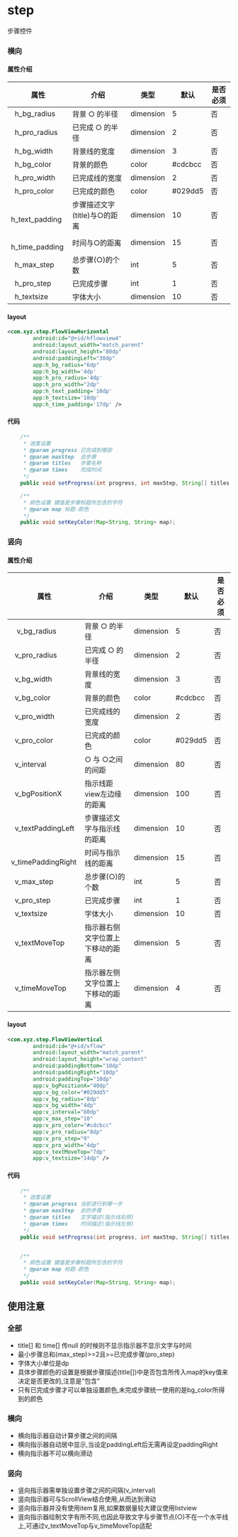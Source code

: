 # step
步骤控件

### 横向

#### 属性介绍

属性 | 介绍 | 类型 | 默认 | 是否必须
    --- | --- | --- | --- | ---
    h_bg_radius | 背景 ○ 的半径 | dimension | 5 | 否
    h_pro_radius | 已完成 ○ 的半径 | dimension | 2 | 否
    h_bg_width | 背景线的宽度 | dimension | 3 | 否
    h_bg_color | 背景的颜色 | color | #cdcbcc | 否
    h_pro_width | 已完成线的宽度 | dimension | 2 | 否
    h_pro_color | 已完成的颜色 | color | #029dd5 | 否
    h_text_padding | 步骤描述文字(title)与○的距离 | dimension | 10 | 否
    h_time_padding | 时间与○的距离 | dimension | 15 | 否
    h_max_step | 总步骤(○)的个数 | int | 5 | 否
    h_pro_step | 已完成步骤 | int | 1 | 否
    h_textsize | 字体大小 | dimension | 10 | 否


#### layout

```xml
<com.xyz.step.FlowViewHorizontal
        android:id="@+id/hflowview4"
        android:layout_width="match_parent"
        android:layout_height="80dp"
        android:paddingLeft="30dp"
        app:h_bg_radius="6dp"
        app:h_bg_width='4dp'
        app:h_pro_radius='4dp'
        app:h_pro_width="2dp"
        app:h_text_padding='10dp'
        app:h_textsize='10dp'
        app:h_time_padding='17dp' />
```

#### 代码

```java
    /**
     * 进度设置
     * @param progress 已完成到哪部
     * @param maxStep  总步骤
     * @param titles   步骤名称
     * @param times    完成时间
     */
    public void setProgress(int progress, int maxStep, String[] titles, String[] times);

    /**
     * 颜色设置 键值是步骤标题所包含的字符
     * @param map 标题-颜色
     */
    public void setKeyColor(Map<String, String> map);
```

### 竖向

#### 属性介绍

属性 | 介绍 | 类型 | 默认 | 是否必须
    --- | --- | --- | --- | ---
    v_bg_radius | 背景 ○ 的半径 | dimension | 5 | 否
    v_pro_radius | 已完成 ○ 的半径 | dimension | 2 | 否
    v_bg_width | 背景线的宽度 | dimension | 3 | 否
    v_bg_color | 背景的颜色 | color | #cdcbcc | 否
    v_pro_width | 已完成线的宽度 | dimension | 2 | 否
    v_pro_color | 已完成的颜色 | color | #029dd5 | 否
    v_interval | ○ 与 ○之间的间距 | dimension | 80 | 否
    v_bgPositionX | 指示线距view左边缘的距离 | dimension | 100 | 否
    v_textPaddingLeft | 步骤描述文字与指示线的距离 | dimension | 10 | 否
    v_timePaddingRight | 时间与指示线的距离 | dimension | 15 | 否
    v_max_step | 总步骤(○)的个数 | int | 5 | 否
    v_pro_step | 已完成步骤 | int | 1 | 否
    v_textsize | 字体大小 | dimension | 10 | 否
    v_textMoveTop | 指示器右侧文字位置上下移动的距离 | dimension | 5 | 否
    v_timeMoveTop | 指示器左侧文字位置上下移动的距离 | dimension | 4 | 否

#### layout

```xml
<com.xyz.step.FlowViewVertical
        android:id="@+id/vflow"
        android:layout_width="match_parent"
        android:layout_height="wrap_content"
        android:paddingBottom="10dp"
        android:paddingRight="10dp"
        android:paddingTop="10dp"
        app:v_bgPositionX="40dp"
        app:v_bg_color="#029dd5"
        app:v_bg_radius="8dp"
        app:v_bg_width="4dp"
        app:v_interval="80dp"
        app:v_max_step="10"
        app:v_pro_color="#cdcbcc"
        app:v_pro_radius="8dp"
        app:v_pro_step="9"
        app:v_pro_width="4dp"
        app:v_textMoveTop="7dp"
        app:v_textsize="14dp" />
```

#### 代码

``` java
    /**
     * 进度设置
     * @param progress 当前进行到哪一步
     * @param maxStep  总的步骤
     * @param titles   文字描述(指示线右侧)
     * @param times    时间描述(指示线左侧)
     */
    public void setProgress(int progress, int maxStep, String[] titles, String[] times);


    /**
     * 颜色设置 键值是步骤标题所包含的字符
     * @param map 标题-颜色
     */
    public void setKeyColor(Map<String, String> map);

```

## 使用注意

### 全部
* title[] 和 time[] 传null 的时候则不显示指示器不显示文字与时间
* 最小步骤总和(max_step)>=2且>=已完成步骤(pro_step)
* 字体大小单位是dp
* 具体步骤颜色的设置是根据步骤描述(title[])中是否包含所传入map的key值来决定是否更改的,注意是"包含"
* 只有已完成步骤才可以单独设置颜色,未完成步骤统一使用的是bg_color所得到的颜色


### 横向

* 横向指示器自动计算步骤之间的间隔
* 横向指示器自动居中显示,当设定paddingLeft后无需再设定paddingRight
* 横向指示器不可以横向滑动



### 竖向
* 竖向指示器需单独设置步骤之间的间隔(v_interval)
* 竖向指示器可与ScrollView结合使用,从而达到滑动
* 竖向指示器并没有使用item复用,如果数据量较大建议使用listview
* 竖向指示器绘制文字有所不同,也因此导致文字与步骤节点(○)不在一个水平线上,可通过v_textMoveTop与v_timeMoveTop适配
